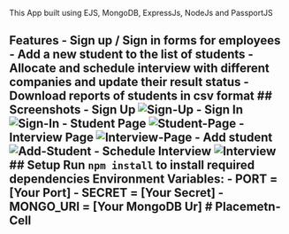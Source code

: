 This App built using EJS, MongoDB, ExpressJs, NodeJs and PassportJS

## Features - Sign up / Sign in forms for employees - Add a new student to the list of students - Allocate and schedule interview with different companies and update their result status - Download reports of students in csv format ## Screenshots - Sign Up ![Sign-Up](./images/signup.PNG) - Sign In ![Sign-In](./images/login.PNG) - Student Page ![Student-Page](./images/studentlist.PNG) - Interview Page ![Interview-Page](./images/companylist.PNG) - Add student ![Add-Student](./images/AddStudent.PNG) - Schedule Interview ![Interview](./images/InterviewSchedule.PNG) ## Setup Run `npm install` to install required dependencies Environment Variables: - PORT = [Your Port] - SECRET = [Your Secret] - MONGO_URI = [Your MongoDB Ur] # Placemetn-Cell
